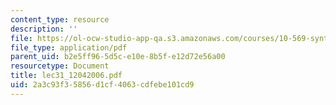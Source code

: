 ```yaml
---
content_type: resource
description: ''
file: https://ol-ocw-studio-app-qa.s3.amazonaws.com/courses/10-569-synthesis-of-polymers-fall-2006/2a3c93f35856d1cf4063cdfebe101cd9_lec31_12042006.pdf
file_type: application/pdf
parent_uid: b2e5ff96-5d5c-e10e-8b5f-e12d72e56a00
resourcetype: Document
title: lec31_12042006.pdf
uid: 2a3c93f3-5856-d1cf-4063-cdfebe101cd9
---
```

